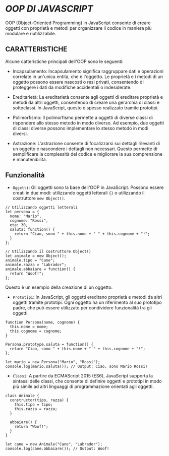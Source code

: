 # *OOP DI JAVASCRIPT*
OOP (Object-Oriented Programming) in JavaScript consente di creare oggetti con proprietà e metodi per organizzare il codice in maniera più modulare e riutilizzabile.

CARATTERISTICHE
-
Alcune catteristiche principali dell'OOP sono le seguenti:

- Incapsulamento: Incapsulamento significa raggruppare dati e operazioni correlate in un'unica entità, che è l'oggetto. Le proprietà e i metodi di un oggetto possono essere nascosti o resi privati, consentendo di proteggere i dati da modifiche accidentali o indesiderate.

- Ereditarietà: La ereditarietà consente agli oggetti di ereditare proprietà e metodi da altri oggetti, consentendo di creare una gerarchia di classi e sottoclassi. In JavaScript, questo è spesso realizzato tramite prototipi.

- Polimorfismo: Il polimorfismo permette a oggetti di diverse classi di rispondere allo stesso metodo in modo diverso. Ad esempio, due oggetti di classi diverse possono implementare lo stesso metodo in modi diversi.

- Astrazione: L'astrazione consente di focalizzarsi sui dettagli rilevanti di un oggetto e nascondere i dettagli non necessari. Questo permette di semplificare la complessità del codice e migliorare la sua comprensione e manutenibilità.

Funzionalità
-
- `Oggetti`: Gli oggetti sono la base dell'OOP in JavaScript. Possono essere creati in due modi: utilizzando oggetti letterali `{}` o utilizzando il costruttore `new Object()`.
```
// Utilizzando oggetti letterali
let persona = {
  nome: "Mario",
  cognome: "Rossi",
  eta: 30,
  saluta: function() {
    return "Ciao, sono " + this.nome + " " + this.cognome + "!";
  }
};

// Utilizzando il costruttore Object()
let animale = new Object();
animale.tipo = "Cane";
animale.razza = "Labrador";
animale.abbaiare = function() {
  return "Woof!";
};
```
Questo è un esempio della creazione di un oggetto.

- `Prototipi`: In JavaScript, gli oggetti ereditano proprietà e metodi da altri oggetti tramite prototipi. Ogni oggetto ha un riferimento al suo prototipo padre, che può essere utilizzato per condividere funzionalità tra gli oggetti.

```
function Persona(nome, cognome) {
  this.nome = nome;
  this.cognome = cognome;
}

Persona.prototype.saluta = function() {
  return "Ciao, sono " + this.nome + " " + this.cognome + "!";
};

let mario = new Persona("Mario", "Rossi");
console.log(mario.saluta()); // Output: Ciao, sono Mario Rossi!
```

- `Classi`: A partire da ECMAScript 2015 (ES6), JavaScript supporta la sintassi delle classi, che consente di definire oggetti e prototipi in modo più simile ad altri linguaggi di programmazione orientati agli oggetti.

```
class Animale {
  constructor(tipo, razza) {
    this.tipo = tipo;
    this.razza = razza;
  }
  
  abbaiare() {
    return "Woof!";
  }
}

let cane = new Animale("Cane", "Labrador");
console.log(cane.abbaiare()); // Output: Woof!
```